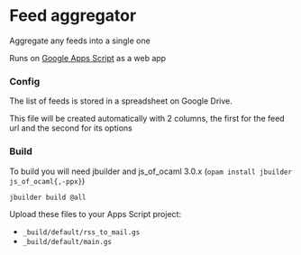 # Feed aggregator

Aggregate any feeds into a single one

Runs on [Google Apps Script](https://developers.google.com/apps-script/overview) as a web app

### Config

The list of feeds is stored in a spreadsheet on Google Drive.

This file will be created automatically with 2 columns,
the first for the feed url and the second for its options

### Build

To build you will need jbuilder and js_of_ocaml 3.0.x (`opam install jbuilder js_of_ocaml{,-ppx}`)

```
jbuilder build @all
```

Upload these files to your Apps Script project:

- `_build/default/rss_to_mail.gs`
- `_build/default/main.gs`
